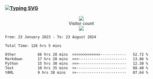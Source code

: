 ### <a href="https://git.io/typing-svg"><img src="https://readme-typing-svg.herokuapp.com?font=Fira+Code&pause=1000&width=435&lines=+Hi+%F0%9F%91%8B+There+is+Chenghow" alt="Typing SVG" /></a>
<p align="center"> 
  <img src="https://github-readme-stats.vercel.app/api?username=chenghow&show_icons=true"><br>
  Visitor count<br>
  <img src="https://profile-counter.glitch.me/chenghow/count.svg">
</p>

<!--START_SECTION:waka-->

```txt
From: 23 January 2023 - To: 23 August 2024

Total Time: 126 hrs 5 mins

Other          66 hrs 28 mins  >>>>>>>>>>>>>------------   52.72 %
Markdown       17 hrs 28 mins  >>>----------------------   13.86 %
Python         15 hrs 30 mins  >>>----------------------   12.30 %
Text           10 hrs 35 mins  >>-----------------------   08.40 %
YAML           9 hrs 38 mins   >>-----------------------   07.64 %
```

<!--END_SECTION:waka-->
